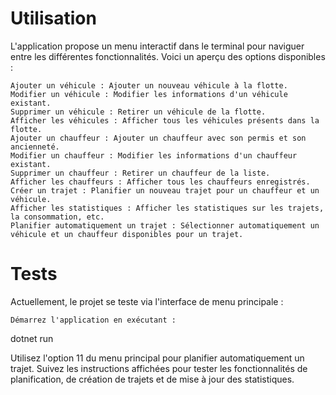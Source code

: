 # Utilisation

L'application propose un menu interactif dans le terminal pour naviguer entre les différentes fonctionnalités. Voici un aperçu des options disponibles :

    Ajouter un véhicule : Ajouter un nouveau véhicule à la flotte.
    Modifier un véhicule : Modifier les informations d'un véhicule existant.
    Supprimer un véhicule : Retirer un véhicule de la flotte.
    Afficher les véhicules : Afficher tous les véhicules présents dans la flotte.
    Ajouter un chauffeur : Ajouter un chauffeur avec son permis et son ancienneté.
    Modifier un chauffeur : Modifier les informations d'un chauffeur existant.
    Supprimer un chauffeur : Retirer un chauffeur de la liste.
    Afficher les chauffeurs : Afficher tous les chauffeurs enregistrés.
    Créer un trajet : Planifier un nouveau trajet pour un chauffeur et un véhicule.
    Afficher les statistiques : Afficher les statistiques sur les trajets, la consommation, etc.
    Planifier automatiquement un trajet : Sélectionner automatiquement un véhicule et un chauffeur disponibles pour un trajet.

# Tests

Actuellement, le projet se teste via l'interface de menu principale :

    Démarrez l'application en exécutant :

dotnet run

Utilisez l'option 11 du menu principal pour planifier automatiquement un trajet.
Suivez les instructions affichées pour tester les fonctionnalités de planification, de création de trajets et de mise à jour des statistiques.
